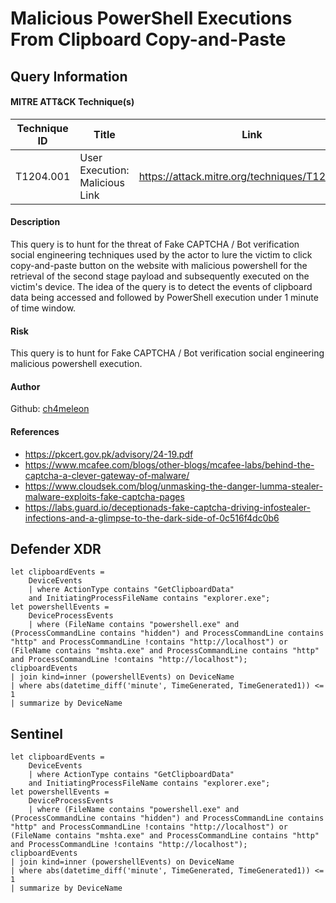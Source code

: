 # Malicious PowerShell Executions From Clipboard Copy-and-Paste

## Query Information

#### MITRE ATT&CK Technique(s)

| Technique ID | Title    | Link    |
| ---  | --- | --- |
| T1204.001 | User Execution: Malicious Link| https://attack.mitre.org/techniques/T1204/001/ |

#### Description
This query is to hunt for the threat of Fake CAPTCHA / Bot verification social engineering techniques used by the actor to lure the victim to click copy-and-paste button on the website with malicious powershell for the retrieval of the second stage payload and subsequently executed on the victim's device. The idea of the query is to detect the events of clipboard data being accessed and followed by PowerShell execution under 1 minute of time window.

#### Risk
This query is to hunt for Fake CAPTCHA / Bot verification social engineering malicious powershell execution.

#### Author
Github: [ch4meleon](https://github.com/ch4meleon)

#### References
- https://pkcert.gov.pk/advisory/24-19.pdf
- https://www.mcafee.com/blogs/other-blogs/mcafee-labs/behind-the-captcha-a-clever-gateway-of-malware/
- https://www.cloudsek.com/blog/unmasking-the-danger-lumma-stealer-malware-exploits-fake-captcha-pages
- https://labs.guard.io/deceptionads-fake-captcha-driving-infostealer-infections-and-a-glimpse-to-the-dark-side-of-0c516f4dc0b6

## Defender XDR
```
let clipboardEvents = 
    DeviceEvents
    | where ActionType contains "GetClipboardData" 
    and InitiatingProcessFileName contains "explorer.exe";
let powershellEvents = 
    DeviceProcessEvents
    | where (FileName contains "powershell.exe" and (ProcessCommandLine contains "hidden") and ProcessCommandLine contains "http" and ProcessCommandLine !contains "http://localhost") or (FileName contains "mshta.exe" and ProcessCommandLine contains "http" and ProcessCommandLine !contains "http://localhost");
clipboardEvents
| join kind=inner (powershellEvents) on DeviceName
| where abs(datetime_diff('minute', TimeGenerated, TimeGenerated1)) <= 1
| summarize by DeviceName
```

## Sentinel
```
let clipboardEvents = 
    DeviceEvents
    | where ActionType contains "GetClipboardData" 
    and InitiatingProcessFileName contains "explorer.exe";
let powershellEvents = 
    DeviceProcessEvents
    | where (FileName contains "powershell.exe" and (ProcessCommandLine contains "hidden") and ProcessCommandLine contains "http" and ProcessCommandLine !contains "http://localhost") or (FileName contains "mshta.exe" and ProcessCommandLine contains "http" and ProcessCommandLine !contains "http://localhost");
clipboardEvents
| join kind=inner (powershellEvents) on DeviceName
| where abs(datetime_diff('minute', TimeGenerated, TimeGenerated1)) <= 1
| summarize by DeviceName
```

